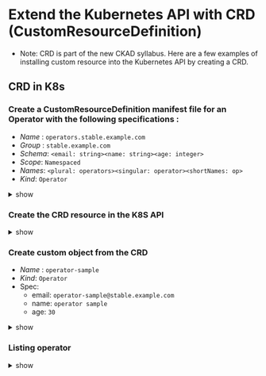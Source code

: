 # Extend the Kubernetes API with CRD (CustomResourceDefinition)

- Note: CRD is part of the new CKAD syllabus. Here are a few examples of installing custom resource into the Kubernetes API by creating a CRD.

## CRD in K8s

### Create a CustomResourceDefinition manifest file for an Operator with the following specifications :

- _Name_ : `operators.stable.example.com`
- _Group_ : `stable.example.com`
- _Schema_: `<email: string><name: string><age: integer>`
- _Scope_: `Namespaced`
- _Names_: `<plural: operators><singular: operator><shortNames: op>`
- _Kind_: `Operator`

<details><summary>show</summary>
<p>

```yaml
apiVersion: apiextensions.k8s.io/v1
kind: CustomResourceDefinition
metadata:
  name: operators.stable.example.com
spec:
  group: stable.example.com
  scope: Namespaced
  names:
    plural: operators
    singular: operator
    kind: Operator
    shortNames:
      - op
  versions:
    - name: v1
      served: true
      storage: true
      schema:
        openAPIV3Schema:
          type: object
          properties:
            spec:
              type: object
              properties:
                email:
                  type: string
                name:
                  type: string
                age:
                  type: string
```

```bash
 k create -f crd.yaml
customresourcedefinition.apiextensions.k8s.io/operators.stable.example.com created

k api-resources | grep operators
operators                           op           stable.example.com/v1             true         Operator
```

</p>
</details>

### Create the CRD resource in the K8S API

<details><summary>show</summary>
<p>

</p>
</details>

### Create custom object from the CRD

- _Name_ : `operator-sample`
- _Kind_: `Operator`
- Spec:
  - email: `operator-sample@stable.example.com`
  - name: `operator sample`
  - age: `30`

<details><summary>show</summary>
<p>

```yaml
apiVersion: stable.example.com/v1
metadata:
  name: operator-sample
kind: Operator
spec:
  email: "operator-sample@stable.example.com"
  name: "operator sample"
  age: 30
```

</p>
</details>

### Listing operator

<details><summary>show</summary>
<p>

Use singular, plural and short forms

```bash
controlplane ~ ➜  k get op
NAME              AGE
operator-sample   3s

controlplane ~ ➜  k get operator
NAME              AGE
operator-sample   8s

controlplane ~ ➜  k get operators
NAME              AGE
operator-sample   10s
```

</p>
</details>

